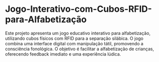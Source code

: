 # Jogo-Interativo-com-Cubos-RFID-para-Alfabetização
Este projeto apresenta um jogo educativo interativo para alfabetização, utilizando cubos físicos com RFID para a separação silábica. O jogo combina uma interface digital com manipulação tátil, promovendo a consciência fonológica. O objetivo é facilitar a alfabetização de crianças, oferecendo feedback imediato e uma experiência lúdica.
